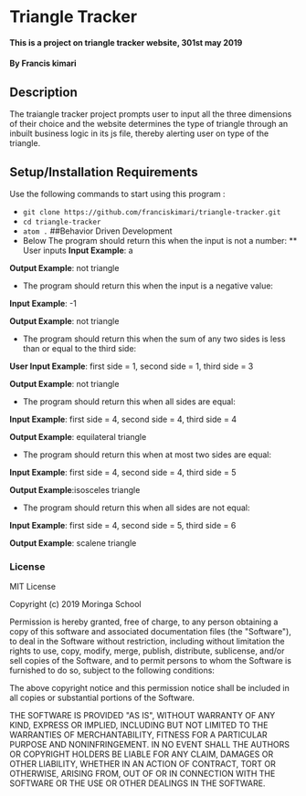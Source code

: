# Triangle Tracker
#### This is a project on triangle tracker website, 301st may 2019
#### By **Francis kimari**
## Description
The traiangle tracker project prompts user to input all the three dimensions of their choice and the website determines the type of triangle through an inbuilt business logic in its js file, thereby alerting user on type of the triangle.
## Setup/Installation Requirements
Use the following commands to start using this program :

* `git clone https://github.com/franciskimari/triangle-tracker.git`
* `cd triangle-tracker`
* `atom .`
##Behavior Driven Development
* Below The program should return this when the input is not a number:
** User inputs
**Input Example**: a

**Output Example**: not triangle

* The program should return this when the input is a negative value:

**Input Example**: -1

**Output Example**: not triangle

* The program should return this when the sum of any two sides is less than or equal to the third side:

**User Input Example**: first side = 1, second side = 1, third side = 3

**Output Example**: not triangle

* The program should return this when all sides are equal:

**Input Example**: first side = 4, second side = 4, third side = 4

**Output Example**: equilateral triangle

* The program should return this when at most two sides are equal:

**Input Example**: first side = 4, second side = 4, third side = 5

**Output Example**:isosceles triangle

* The program should return this when all sides are not equal:

**Input Example**: first side = 4, second side = 5, third side = 6

**Output Example**: scalene triangle


### License
MIT License

Copyright (c) 2019 Moringa School

Permission is hereby granted, free of charge, to any person obtaining a copy of this software and associated documentation files (the "Software"), to deal in the Software without restriction, including without limitation the rights to use, copy, modify, merge, publish, distribute, sublicense, and/or sell copies of the Software, and to permit persons to whom the Software is furnished to do so, subject to the following conditions:

The above copyright notice and this permission notice shall be included in all copies or substantial portions of the Software.

THE SOFTWARE IS PROVIDED "AS IS", WITHOUT WARRANTY OF ANY KIND, EXPRESS OR IMPLIED, INCLUDING BUT NOT LIMITED TO THE WARRANTIES OF MERCHANTABILITY, FITNESS FOR A PARTICULAR PURPOSE AND NONINFRINGEMENT. IN NO EVENT SHALL THE AUTHORS OR COPYRIGHT HOLDERS BE LIABLE FOR ANY CLAIM, DAMAGES OR OTHER LIABILITY, WHETHER IN AN ACTION OF CONTRACT, TORT OR OTHERWISE, ARISING FROM, OUT OF OR IN CONNECTION WITH THE SOFTWARE OR THE USE OR OTHER DEALINGS IN THE SOFTWARE.
